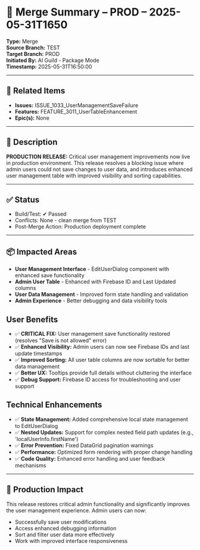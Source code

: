 # 🔄 Merge Summary – PROD – 2025-05-31T1650

**Type:** Merge  
**Source Branch:** TEST  
**Target Branch:** PROD  
**Initiated By:** AI Guild - Package Mode  
**Timestamp:** 2025-05-31T16:50:00

---

## 📌 Related Items

- **Issues:** ISSUE_1033_UserManagementSaveFailure
- **Features:** FEATURE_3011_UserTableEnhancement
- **Epic(s):** None

---

## 📝 Description

**PRODUCTION RELEASE:** Critical user management improvements now live in production environment. This release resolves a blocking issue where admin users could not save changes to user data, and introduces enhanced user management table with improved visibility and sorting capabilities.

---

## ✅ Status

- Build/Test: ✔ Passed  
- Conflicts: None - clean merge from TEST  
- Post-Merge Action: Production deployment complete

---

## 📦 Impacted Areas

- **User Management Interface** - EditUserDialog component with enhanced save functionality
- **Admin User Table** - Enhanced with Firebase ID and Last Updated columns
- **User Data Management** - Improved form state handling and validation
- **Admin Experience** - Better debugging and data visibility tools

## User Benefits
- ✅ **CRITICAL FIX:** User management save functionality restored (resolves "Save is not allowed" error)
- ✅ **Enhanced Visibility:** Admin users can now see Firebase IDs and last update timestamps
- ✅ **Improved Sorting:** All user table columns are now sortable for better data management
- ✅ **Better UX:** Tooltips provide full details without cluttering the interface
- ✅ **Debug Support:** Firebase ID access for troubleshooting and user support

## Technical Enhancements
- ✅ **State Management:** Added comprehensive local state management to EditUserDialog
- ✅ **Nested Updates:** Support for complex nested field path updates (e.g., 'localUserInfo.firstName')
- ✅ **Error Prevention:** Fixed DataGrid pagination warnings
- ✅ **Performance:** Optimized form rendering with proper change handling
- ✅ **Code Quality:** Enhanced error handling and user feedback mechanisms

---

## 🚀 Production Impact

This release restores critical admin functionality and significantly improves the user management experience. Admin users can now:
- Successfully save user modifications
- Access enhanced debugging information
- Sort and filter user data more effectively
- Work with improved interface responsiveness